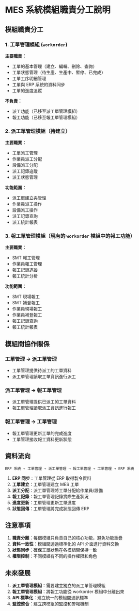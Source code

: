 # MES 系統模組職責分工說明

## 模組職責分工

### 1. 工單管理模組 (`workorder`)
**主要職責：**
- 工單的基本管理（建立、編輯、刪除、查詢）
- 工單狀態管理（待生產、生產中、暫停、已完成）
- 工單工序明細管理
- 工單與 ERP 系統的資料同步
- 工單的進度追蹤

**不負責：**
- 派工功能（已移至派工單管理模組）
- 報工功能（已移至報工單管理模組）

### 2. 派工單管理模組（待建立）
**主要職責：**
- 工單派工管理
- 作業員派工分配
- 設備派工分配
- 派工記錄追蹤
- 派工狀態管理

**功能範圍：**
- 派工單建立與管理
- 作業員派工操作
- 設備派工操作
- 派工記錄查詢
- 派工統計報表

### 3. 報工單管理模組（現有的 `workorder` 模組中的報工功能）
**主要職責：**
- SMT 報工管理
- 作業員報工管理
- 報工記錄追蹤
- 報工統計分析

**功能範圍：**
- SMT 現場報工
- SMT 補登報工
- 作業員現場報工
- 作業員補登報工
- 報工記錄查詢
- 報工統計報表

## 模組間協作關係

### 工單管理 → 派工單管理
- 工單管理提供待派工的工單資料
- 派工單管理讀取工單資訊進行派工

### 派工單管理 → 報工單管理
- 派工單管理提供已派工的工單資料
- 報工單管理讀取派工資訊進行報工

### 報工單管理 → 工單管理
- 報工單管理更新工單的完成進度
- 工單管理接收報工資料更新狀態

## 資料流向

```
ERP 系統 → 工單管理 → 派工單管理 → 報工單管理 → 工單管理 → ERP 系統
```

1. **ERP 同步**：工單管理從 ERP 取得製令資料
2. **工單建立**：工單管理建立 MES 工單
3. **派工分配**：派工單管理將工單分配給作業員/設備
4. **報工記錄**：報工單管理記錄實際生產狀況
5. **進度更新**：工單管理更新工單進度
6. **狀態回傳**：工單管理將完成狀態回傳 ERP

## 注意事項

1. **職責分離**：每個模組只負責自己的核心功能，避免功能重疊
2. **資料一致性**：模組間透過標準化的 API 介面進行資料交換
3. **狀態同步**：確保工單狀態在各模組間保持一致
4. **權限控制**：不同模組有不同的操作權限和角色

## 未來發展

1. **派工單管理模組**：需要建立獨立的派工單管理模組
2. **報工單管理模組**：將報工功能從 workorder 模組中分離出來
3. **API 標準化**：建立統一的模組間通訊標準
4. **監控整合**：建立跨模組的監控和警報機制 